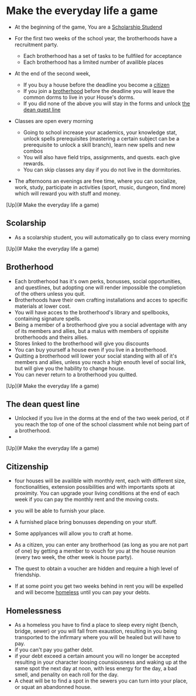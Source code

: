 # Make the everyday life a game

* At the beginning of the game, You are a [Scholarship Studend](#scolarship)
* For the first two weeks of the school year, the brotherhoods have a recruitment party.
  * Each brotherhood has a set of tasks to be fullfiled for acceptance
  * Each brotherhood has a limited number of availible places

* At the end of the second week, 
  * If you buy a house before the deadline you become a [citizen](#citizenship)
  * If you join a [brotherhood](#brotherhood) before the deadline you will leave the common dorms to live in your House's dorms.
  * If you did none of the above you will stay in the forms and unlock [the dean quest line](#the-dean-quest-line)
 
* Classes are open every morning
  * Going to school increase your academics, your knowledge stat, unlock spells prerequisites (mastering a certain subject can be a prerequisite to unlock a skill branch), learn new spells and new combos
  * You will also have field trips, assignments, and quests. each give rewards. 
  * You can skip classes any day if you do not live in the dormitories. 

* The afternoons an evenings are free time, where you can socialize, work, study, participate in activities (sport, music, dungeon, find more) which will reward you with stuff and money. 

[Up](# Make the everyday life a game)
## Scolarship
 * As a scolarship student, you will automatically go to class every morning

[Up](# Make the everyday life a game)
## Brotherhood
* Each brotherhood has it's own perks, bonusses, social opportunities, and questlines, but adopting one will render impossible the completion of the others unless you quit. 
* Brotherhoods have their own crafting installations and acces to specific materials at lower cost. 
* You will have acces to the brotherhood's library and spellbooks, containing signature spells.
* Being a member of a brotherhood give you a social adventage with any of its members and allies, but a malus with members of oppisite brotherhoods and theirs allies.
* Stores linked to the brotherhood will give you discounts
* You can buy yourself a house even if you live in a brotherhood. 
* Quitting a brotherhood will lower your social standing with all of it's members and allies, unless you reach a high enouth level of social link, but will give you the hability to change house. 
* You can never return to a brotherhood you quitted.

[Up](# Make the everyday life a game)
## The dean quest line
* Unlocked if you live in the dorms at the end of the two week period, ot if you reach the top of one of the school classment while not being part of a brotherhood.
* 

[Up](# Make the everyday life a game)
## Citizenship
* four houses will be availible with monthly rent, each with different size, fonctionalities, extension possibilities and with importants spots at proximity. You can upgrade your living conditions at the end of each week if you can pay the monthly rent and the moving costs. 
* you will be able to furnish your place. 
* A furnished place bring bonusses depending on your stuff. 
* Some applyances will allow you to craft at home. 
* As a citizen, you can enter any brotherhood (as long as you are not part of one) by getting a member to vouch for you at the house reunion (every two week, the other week is house party). 
* The quest to obtain a voucher are hidden and require a high level of friendship.

* If at some point you get two weeks behind in rent you will be expelled and will become [homeless](#homelessness) until you can pay your debts. 
## Homelessness

* As a homeless you have to find a place to sleep every night (bench, bridge, sewer) or you will fall from exaustion, resulting in you being transported  to the infirmary where you will be healed but will have to pay. 
* if you can't pay you gather debt. 
* if your debt exceed a certain amount you will no longer be accepted resulting in your character loosing counsiousness and waking up at the same spot the next day at noon, with less energy for the day, a bad smell, and penality on each roll for the day. 
* A cheat will be to find a spot in the sewers you can turn into your place, or squat an abandonned house. 

